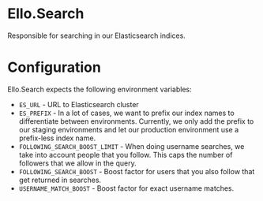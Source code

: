 # Ello.Search

Responsible for searching in our Elasticsearch indices.

# Configuration

Ello.Search expects the following environment variables:

* `ES_URL` - URL to Elasticsearch cluster
* `ES_PREFIX` - In a lot of cases, we want to prefix our index names to
  differentiate between environments. Currently, we only add the prefix to our
  staging environments and let our production environment use a prefix-less
  index name. 
* `FOLLOWING_SEARCH_BOOST_LIMIT` - When doing username searches, we take into
  account people that you follow. This caps the number of followers that we
  allow in the query.
* `FOLLOWING_SEARCH_BOOST` - Boost factor for users that you also follow that get
  returned in searches.
* `USERNAME_MATCH_BOOST` - Boost factor for exact username matches.
